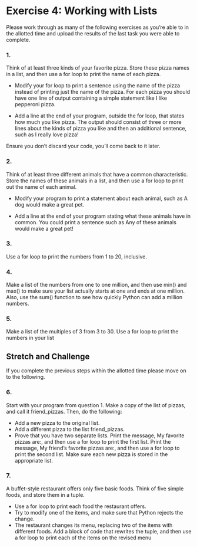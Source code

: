 # Exercise 4: Working with Lists

Please work through as many of the following exercises as you’re able to in the allotted time and upload the results of the last task you were able to complete.

### 1.	
Think of at least three kinds of your favorite pizza. Store these pizza names in a list, and then use a for loop to print the name of each pizza. 

- Modify your for loop to print a sentence using the name of the pizza instead of printing just the name of the pizza. For each pizza you should have one line of output containing a simple statement like I like pepperoni pizza. 

- Add a line at the end of your program, outside the for loop, that states how much you like pizza. The output should consist of three or more lines about the kinds of pizza you like and then an additional sentence, such as I really love pizza!

Ensure you don’t discard your code, you’ll come back to it later.

### 2.
Think of at least three different animals that have a common characteristic. Store the names of these animals in a list, and then use a for loop to print out the name of each animal. 

- Modify your program to print a statement about each animal, such as A dog would make a great pet. 

- Add a line at the end of your program stating what these animals have in common. You could print a sentence such as Any of these animals would make a great pet!

### 3.
Use a for loop to print the numbers from 1 to 20, inclusive.

### 4.
Make a list of the numbers from one to one million, and then use min() and max() to make sure your list actually starts at one and ends at one million. Also, use the sum() function to see how quickly Python can add a million numbers.

### 5.
Make a list of the multiples of 3 from 3 to 30. Use a for loop to print the numbers in your list


## Stretch and Challenge

If you complete the previous steps within the allotted time please move on to the following.

### 6.
Start with your program from question 1. Make a copy of the list of pizzas, and call it friend_pizzas. Then, do the following: 

- Add a new pizza to the original list. 
- Add a different pizza to the list friend_pizzas. 
- Prove that you have two separate lists. Print the message, My favorite pizzas are:, and then use a for loop to print the first list. Print the message, My friend’s favorite pizzas are:, and then use a for loop to print the second list. Make sure each new pizza is stored in the appropriate list.

### 7.
A buffet-style restaurant offers only five basic foods. Think of five simple foods, and store them in a tuple. 

- Use a for loop to print each food the restaurant offers. 
- Try to modify one of the items, and make sure that Python rejects the change. 
- The restaurant changes its menu, replacing two of the items with different foods. Add a block of code that rewrites the tuple, and then use a for loop to print each of the items on the revised menu
